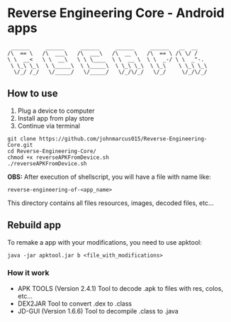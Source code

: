 # Reverse Engineering Core - Android apps
     ______     ______     ______     ______     ______   __  __
    /\  == \   /\  ___\   /\  ___\   /\  __ \   /\  == \ /\ \/ /      
    \ \  __<   \ \  __\   \ \ \____  \ \  __ \  \ \  _-/ \ \  _"-.    
     \ \_\ \_\  \ \_____\  \ \_____\  \ \_\ \_\  \ \_\    \ \_\ \_\   
      \/_/ /_/   \/_____/   \/_____/   \/_/\/_/   \/_/     \/_/\/_/   
## How to use
1. Plug a device to computer
2. Install app from play store
3. Continue via terminal
```shell
git clone https://github.com/johnmarcus015/Reverse-Engineering-Core.git
cd Reverse-Engineering-Core/
chmod +x reverseAPKFromDevice.sh
./reverseAPKFromDevice.sh
```
**OBS:** After execution of shellscript, you will have a file with name like:  

```reverse-engineering-of-<app_name>```

This directory contains all files resources, images, decoded files, etc...
## Rebuild app
To remake a app with your modifications, you need to use apktool: 
```shell
java -jar apktool.jar b <file_with_modifications>
```

### How it work
- APK TOOLS (Version 2.4.1)
Tool to decode .apk to files with res, colos, etc...
- DEX2JAR
Tool to convert .dex to .class
- JD-GUI (Version 1.6.6)
Tool to decompile .class to .java